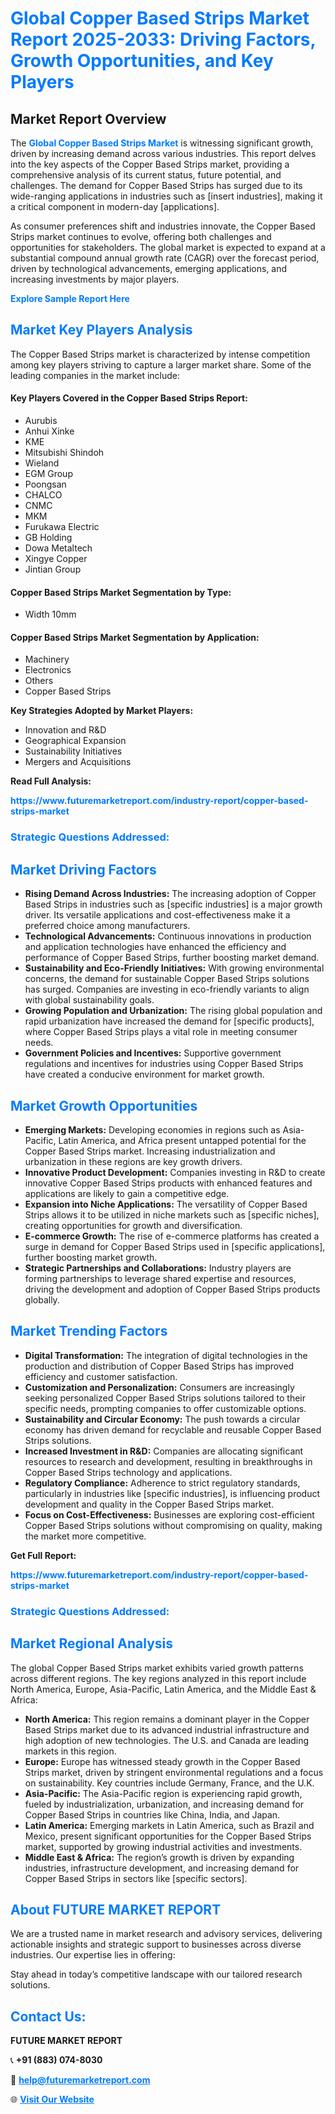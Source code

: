 <h1 style="color: #007BFF;">Global Copper Based Strips Market Report 2025-2033: Driving Factors, Growth Opportunities, and Key Players</h1>

<section id="overview">
<h2>Market Report Overview</h2>
<p>The <a href="https://www.futuremarketreport.com/industry-report/copper-based-strips-market" style="color: #007BFF; text-decoration: none;"><strong>Global Copper Based Strips Market</strong></a> is witnessing significant growth, driven by increasing demand across various industries. This report delves into the key aspects of the Copper Based Strips market, providing a comprehensive analysis of its current status, future potential, and challenges. The demand for Copper Based Strips has surged due to its wide-ranging applications in industries such as [insert industries], making it a critical component in modern-day [applications].</p>
<p>As consumer preferences shift and industries innovate, the Copper Based Strips market continues to evolve, offering both challenges and opportunities for stakeholders. The global market is expected to expand at a substantial compound annual growth rate (CAGR) over the forecast period, driven by technological advancements, emerging applications, and increasing investments by major players.</p>
</section>

<section id="overview">
<p><a href="https://www.futuremarketreport.com/request-sample/reportId=111666" style="color: #007BFF; text-decoration: none;"><strong>Explore Sample Report Here</strong></a></p>
</section>

<section id="key-players">
<h2 style="color: #007BFF;">Market Key Players Analysis</h2>
<p>The Copper Based Strips market is characterized by intense competition among key players striving to capture a larger market share. Some of the leading companies in the market include:</p>
<h4>Key Players Covered in the Copper Based Strips Report:</h4>
<ul><li>Aurubis</li><li>Anhui Xinke</li><li>KME</li><li>Mitsubishi Shindoh</li><li>Wieland</li><li>EGM Group</li><li>Poongsan</li><li>CHALCO</li><li>CNMC</li><li>MKM</li><li>Furukawa Electric</li><li>GB Holding</li><li>Dowa Metaltech</li><li>Xingye Copper</li><li>Jintian Group</li></ul>
<h4>Copper Based Strips Market Segmentation by Type:</h4>
<ul><li>Width 10mm</li></ul>

<h4>Copper Based Strips Market Segmentation by Application:</h4>
<ul><li>Machinery</li><li>Electronics</li><li>Others</li><li>Copper Based Strips</li></ul>
<p><strong>Key Strategies Adopted by Market Players:</strong></p>
<ul>
<li>Innovation and R&D</li>
<li>Geographical Expansion</li>
<li>Sustainability Initiatives</li>
<li>Mergers and Acquisitions</li>
</ul>
</section>

<section>
<p><strong>Read Full Analysis: </strong></p><a href="https://www.futuremarketreport.com/industry-report/copper-based-strips-market" style="color: #007BFF; text-decoration: none;"><strong>https://www.futuremarketreport.com/industry-report/copper-based-strips-market</strong></a>
<h3 style="color: #007BFF;">Strategic Questions Addressed:</h3>
</section>

<section id="driving-factors">
<h2 style="color: #007BFF;">Market Driving Factors</h2>
<ul>
<li><strong>Rising Demand Across Industries:</strong> The increasing adoption of Copper Based Strips in industries such as [specific industries] is a major growth driver. Its versatile applications and cost-effectiveness make it a preferred choice among manufacturers.</li>
<li><strong>Technological Advancements:</strong> Continuous innovations in production and application technologies have enhanced the efficiency and performance of Copper Based Strips, further boosting market demand.</li>
<li><strong>Sustainability and Eco-Friendly Initiatives:</strong> With growing environmental concerns, the demand for sustainable Copper Based Strips solutions has surged. Companies are investing in eco-friendly variants to align with global sustainability goals.</li>
<li><strong>Growing Population and Urbanization:</strong> The rising global population and rapid urbanization have increased the demand for [specific products], where Copper Based Strips plays a vital role in meeting consumer needs.</li>
<li><strong>Government Policies and Incentives:</strong> Supportive government regulations and incentives for industries using Copper Based Strips have created a conducive environment for market growth.</li>
</ul>
</section>

<section id="growth-opportunities">
<h2 style="color: #007BFF;">Market Growth Opportunities</h2>
<ul>
<li><strong>Emerging Markets:</strong> Developing economies in regions such as Asia-Pacific, Latin America, and Africa present untapped potential for the Copper Based Strips market. Increasing industrialization and urbanization in these regions are key growth drivers.</li>
<li><strong>Innovative Product Development:</strong> Companies investing in R&D to create innovative Copper Based Strips products with enhanced features and applications are likely to gain a competitive edge.</li>
<li><strong>Expansion into Niche Applications:</strong> The versatility of Copper Based Strips allows it to be utilized in niche markets such as [specific niches], creating opportunities for growth and diversification.</li>
<li><strong>E-commerce Growth:</strong> The rise of e-commerce platforms has created a surge in demand for Copper Based Strips used in [specific applications], further boosting market growth.</li>
<li><strong>Strategic Partnerships and Collaborations:</strong> Industry players are forming partnerships to leverage shared expertise and resources, driving the development and adoption of Copper Based Strips products globally.</li>
</ul>
</section>

<section id="trending-factors">
<h2 style="color: #007BFF;">Market Trending Factors</h2>
<ul>
<li><strong>Digital Transformation:</strong> The integration of digital technologies in the production and distribution of Copper Based Strips has improved efficiency and customer satisfaction.</li>
<li><strong>Customization and Personalization:</strong> Consumers are increasingly seeking personalized Copper Based Strips solutions tailored to their specific needs, prompting companies to offer customizable options.</li>
<li><strong>Sustainability and Circular Economy:</strong> The push towards a circular economy has driven demand for recyclable and reusable Copper Based Strips solutions.</li>
<li><strong>Increased Investment in R&D:</strong> Companies are allocating significant resources to research and development, resulting in breakthroughs in Copper Based Strips technology and applications.</li>
<li><strong>Regulatory Compliance:</strong> Adherence to strict regulatory standards, particularly in industries like [specific industries], is influencing product development and quality in the Copper Based Strips market.</li>
<li><strong>Focus on Cost-Effectiveness:</strong> Businesses are exploring cost-efficient Copper Based Strips solutions without compromising on quality, making the market more competitive.</li>
</ul>
</section>

<section>
<p><strong>Get Full Report: </strong></p><a href="https://www.futuremarketreport.com/industry-report/copper-based-strips-market" style="color: #007BFF; text-decoration: none;"><strong>https://www.futuremarketreport.com/industry-report/copper-based-strips-market</strong></a>
<h3 style="color: #007BFF;">Strategic Questions Addressed:</h3>
</section>


<section id="regional-analysis">
<h2 style="color: #007BFF;">Market Regional Analysis</h2>
<p>The global Copper Based Strips market exhibits varied growth patterns across different regions. The key regions analyzed in this report include North America, Europe, Asia-Pacific, Latin America, and the Middle East & Africa:</p>
<ul>
<li><strong>North America:</strong> This region remains a dominant player in the Copper Based Strips market due to its advanced industrial infrastructure and high adoption of new technologies. The U.S. and Canada are leading markets in this region.</li>
<li><strong>Europe:</strong> Europe has witnessed steady growth in the Copper Based Strips market, driven by stringent environmental regulations and a focus on sustainability. Key countries include Germany, France, and the U.K.</li>
<li><strong>Asia-Pacific:</strong> The Asia-Pacific region is experiencing rapid growth, fueled by industrialization, urbanization, and increasing demand for Copper Based Strips in countries like China, India, and Japan.</li>
<li><strong>Latin America:</strong> Emerging markets in Latin America, such as Brazil and Mexico, present significant opportunities for the Copper Based Strips market, supported by growing industrial activities and investments.</li>
<li><strong>Middle East & Africa:</strong> The region’s growth is driven by expanding industries, infrastructure development, and increasing demand for Copper Based Strips in sectors like [specific sectors].</li>
</ul>
</section>

<footer>
<h2 style="color: #007BFF;">About FUTURE MARKET REPORT</h2>
<p>We are a trusted name in market research and advisory services, delivering actionable insights and strategic support to businesses across diverse industries. Our expertise lies in offering:</p>

<p>Stay ahead in today’s competitive landscape with our tailored research solutions.</p>

<h2 style="color: #007BFF;">Contact Us:</h2>
<p><strong>FUTURE MARKET REPORT</strong></p>
<p>📞 <strong>+91 (883) 074-8030</strong></p>
<p>📧 <strong><a href="mailto:help@futuremarketreport.com" style="color: #007BFF;">help@futuremarketreport.com</a></strong></p>
<p>🌐 <strong><a href="https://www.futuremarketreport.com/" style="color: #007BFF;">Visit Our Website</a></strong></p>
</footer>